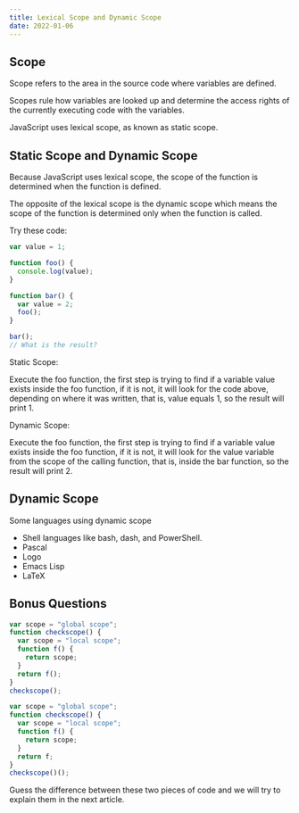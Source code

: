 ```yaml
---
title: Lexical Scope and Dynamic Scope
date: 2022-01-06
---
```


## Scope

Scope refers to the area in the source code where variables are defined.

Scopes rule how variables are looked up and determine the access rights of the currently executing code with the variables.

JavaScript uses lexical scope, as known as static scope.

## Static Scope and Dynamic Scope

Because JavaScript uses lexical scope, the scope of the function is determined when the function is defined.

The opposite of the lexical scope is the dynamic scope which means the scope of the function is determined only when the function is called.

Try these code:

```js
var value = 1;

function foo() {
  console.log(value);
}

function bar() {
  var value = 2;
  foo();
}

bar();
// What is the result?
```

Static Scope:

Execute the foo function, the first step is trying to find if a variable value exists inside the foo function, if it is not, it will look for the code above, depending on where it was written, that is, value equals 1, so the result will print 1.

Dynamic Scope:

Execute the foo function, the first step is trying to find if a variable value exists inside the foo function, if it is not, it will look for the value variable from the scope of the calling function, that is, inside the bar function, so the result will print 2.

## Dynamic Scope

Some languages using dynamic scope

- Shell languages like bash, dash, and PowerShell.
- Pascal
- Logo
- Emacs Lisp
- LaTeX

## Bonus Questions

```js
var scope = "global scope";
function checkscope() {
  var scope = "local scope";
  function f() {
    return scope;
  }
  return f();
}
checkscope();
```

```js
var scope = "global scope";
function checkscope() {
  var scope = "local scope";
  function f() {
    return scope;
  }
  return f;
}
checkscope()();
```

Guess the difference between these two pieces of code and we will try to explain them in the next article.
